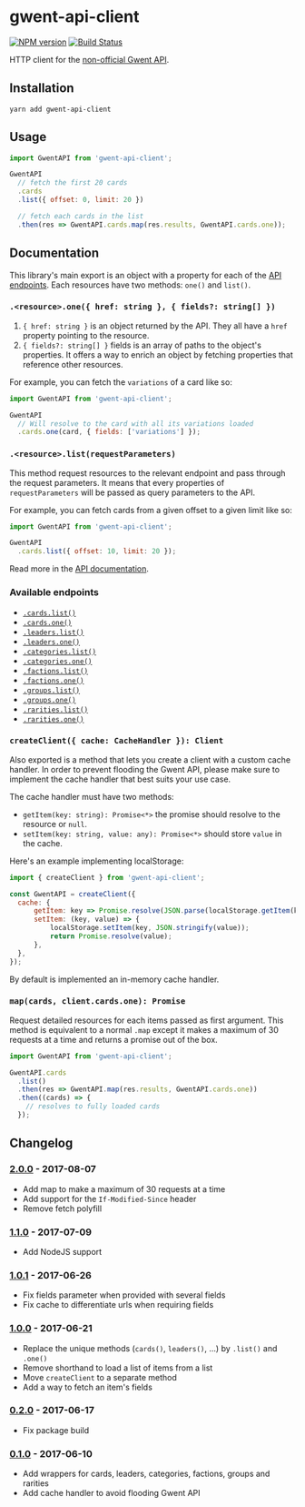 # gwent-api-client

[![NPM version](https://badge.fury.io/js/gwent-api-client.svg)](http://badge.fury.io/js/gwent-api-client)
[![Build Status](https://travis-ci.org/Zhouzi/gwent-api-client.svg?branch=master)](https://travis-ci.org/zhouzi/gwent-api-client)

HTTP client for the [non-official Gwent API](https://gwentapi.com/).

## Installation

```
yarn add gwent-api-client
```

## Usage

```js
import GwentAPI from 'gwent-api-client';

GwentAPI
  // fetch the first 20 cards
  .cards
  .list({ offset: 0, limit: 20 })

  // fetch each cards in the list
  .then(res => GwentAPI.cards.map(res.results, GwentAPI.cards.one));
```

## Documentation

This library's main export is an object with a property for each of the [API endpoints](https://gwentapi.com/swagger/index.html).
Each resources have two methods: `one()` and `list()`.

### `.<resource>.one({ href: string }, { fields?: string[] })`

1. `{ href: string }` is an object returned by the API. They all have a `href` property pointing to the resource.
2. `{ fields?: string[] }` fields is an array of paths to the object's properties. It offers a way to enrich an object by fetching properties that reference other resources.

For example, you can fetch the `variations` of a card like so:

```js
import GwentAPI from 'gwent-api-client';

GwentAPI
  // Will resolve to the card with all its variations loaded
  .cards.one(card, { fields: ['variations'] });
```

### `.<resource>.list(requestParameters)`

This method request resources to the relevant endpoint and pass through the request parameters.
It means that every properties of `requestParameters` will be passed as query parameters to the API.

For example, you can fetch cards from a given offset to a given limit like so:

```js
import GwentAPI from 'gwent-api-client';

GwentAPI
  .cards.list({ offset: 10, limit: 20 });
```

Read more in the [API documentation](https://gwentapi.com/swagger/index.html).

### Available endpoints

* [`.cards.list()`](https://gwentapi.com/swagger/index.html#operation--v0-cards-get)
* [`.cards.one()`](https://gwentapi.com/swagger/index.html#operation--v0-cards--cardID--get)
* [`.leaders.list()`](https://gwentapi.com/swagger/index.html#operation--v0-cards-leaders-get)
* [`.leaders.one()`](https://gwentapi.com/swagger/index.html#operation--v0-cards--cardID--get)
* [`.categories.list()`](https://gwentapi.com/swagger/index.html#operation--v0-categories-get)
* [`.categories.one()`](https://gwentapi.com/swagger/index.html#operation--v0-categories--categoryID--get)
* [`.factions.list()`](https://gwentapi.com/swagger/index.html#operation--v0-factions-get)
* [`.factions.one()`](https://gwentapi.com/swagger/index.html#operation--v0-factions--factionID--get)
* [`.groups.list()`](https://gwentapi.com/swagger/index.html#operation--v0-groups-get)
* [`.groups.one()`](https://gwentapi.com/swagger/index.html#operation--v0-groups--groupID--get)
* [`.rarities.list()`](https://gwentapi.com/swagger/index.html#operation--v0-rarities-get)
* [`.rarities.one()`](https://gwentapi.com/swagger/index.html#operation--v0-rarities--rarityID--get)

### `createClient({ cache: CacheHandler }): Client`

Also exported is a method that lets you create a client with a custom cache handler.
In order to prevent flooding the Gwent API, please make sure to implement the cache handler that best suits your use case.

The cache handler must have two methods:

* `getItem(key: string): Promise<*>` the promise should resolve to the resource or `null`.
* `setItem(key: string, value: any): Promise<*>` should store `value` in the cache.

Here's an example implementing localStorage:

```js
import { createClient } from 'gwent-api-client';

const GwentAPI = createClient({
  cache: {
      getItem: key => Promise.resolve(JSON.parse(localStorage.getItem(key))),
      setItem: (key, value) => {
          localStorage.setItem(key, JSON.stringify(value));
          return Promise.resolve(value);
      },
  },
});
```

By default is implemented an in-memory cache handler.

### `map(cards, client.cards.one): Promise`

Request detailed resources for each items passed as first argument.
This method is equivalent to a normal `.map` except it makes a maximum of 30 requests at a time and returns a promise out of the box.

```js
import GwentAPI from 'gwent-api-client';

GwentAPI.cards
  .list()
  .then(res => GwentAPI.map(res.results, GwentAPI.cards.one))
  .then((cards) => {
    // resolves to fully loaded cards
  });
```

## Changelog

### [2.0.0](https://github.com/Zhouzi/gwent-api-client/compare/1.1.1...2.0.0) - 2017-08-07

- Add map to make a maximum of 30 requests at a time
- Add support for the `If-Modified-Since` header
- Remove fetch polyfill

### [1.1.0](https://github.com/Zhouzi/gwent-api-client/compare/1.0.1...1.1.1) - 2017-07-09

- Add NodeJS support

### [1.0.1](https://github.com/Zhouzi/gwent-api-client/compare/1.0.0...1.0.1) - 2017-06-26

- Fix fields parameter when provided with several fields
- Fix cache to differentiate urls when requiring fields

### [1.0.0](https://github.com/Zhouzi/gwent-api-client/compare/0.2.0...1.0.0) - 2017-06-21

- Replace the unique methods (`cards()`, `leaders()`, ...) by `.list()` and `.one()`
- Remove shorthand to load a list of items from a list
- Move `createClient` to a separate method
- Add a way to fetch an item's fields

### [0.2.0](https://github.com/Zhouzi/gwent-api-client/compare/0.1.0...0.2.0) - 2017-06-17

- Fix package build

### [0.1.0](https://github.com/Zhouzi/gwent-api-client/compare/...0.1.0) - 2017-06-10

- Add wrappers for cards, leaders, categories, factions, groups and rarities
- Add cache handler to avoid flooding Gwent API
